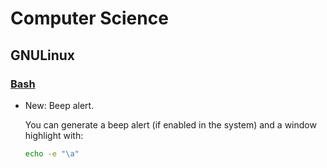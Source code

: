 # Computer Science

## GNULinux

### [Bash](bash.md)

* New: Beep alert.

    You can generate a beep alert (if enabled in the system) and a window highlight
    with:
    
    ```bash
    echo -e "\a"
    ```